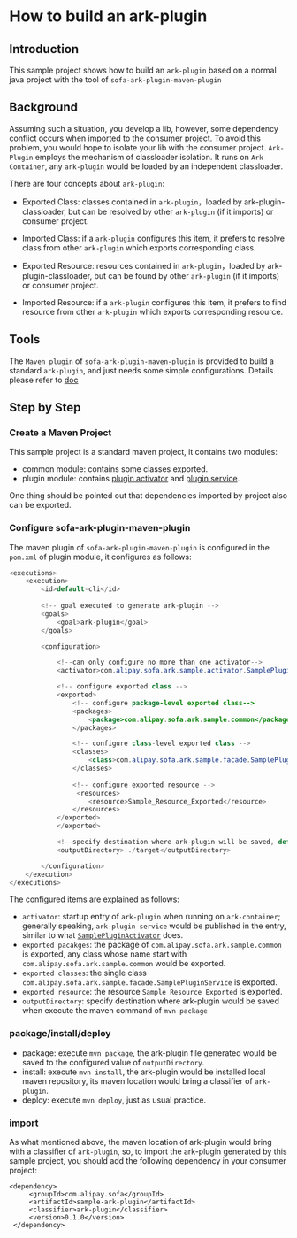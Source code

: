 # How to build an ark-plugin
## Introduction
This sample project shows how to build an `ark-plugin`
based on a normal java project with the tool of `sofa-ark-plugin-maven-plugin`

## Background
Assuming such a situation, you develop a lib, however, some dependency 
conflict occurs when imported to the consumer project. To avoid this 
problem, you would hope to isolate your lib with the consumer project.
`Ark-Plugin` employs the mechanism of classloader isolation. It runs on 
`Ark-Container`, any `ark-plugin` would be loaded by an independent classloader.

There are four concepts about `ark-plugin`:

+ Exported Class: classes contained in `ark-plugin`，loaded by ark-plugin-classloader,
but can be resolved by other `ark-plugin` (if it imports) or consumer project.

+ Imported Class: if a `ark-plugin` configures this item, it prefers to resolve class 
from other `ark-plugin` which exports corresponding class.

+ Exported Resource: resources contained in `ark-plugin`，loaded by ark-plugin-classloader,
but can be found by other `ark-plugin` (if it imports) or consumer project.

+ Imported Resource: if a `ark-plugin` configures this item, it prefers to find resource 
from other `ark-plugin` which exports corresponding resource.

## Tools 
The `Maven plugin` of `sofa-ark-plugin-maven-plugin` is provided to build a
standard `ark-plugin`, and just needs some simple configurations. Details please
refer to [doc](./README.md)

## Step by Step
### Create a Maven Project
This sample project is a standard maven project, it contains two modules:

+ common module: contains some classes exported.
+ plugin module: contains [plugin activator](./README.md) and [plugin service](./README.md).

One thing should be pointed out that dependencies imported by project also can be exported.

### Configure sofa-ark-plugin-maven-plugin
The maven plugin of `sofa-ark-plugin-maven-plugin` is configured in the `pom.xml` of plugin
module, it configures as follows:

``` java
<executions>
    <execution>
        <id>default-cli</id>
        
        <!-- goal executed to generate ark-plugin -->
        <goals>
            <goal>ark-plugin</goal>
        </goals>

        <configuration>

            <!--can only configure no more than one activator-->
            <activator>com.alipay.sofa.ark.sample.activator.SamplePluginActivator</activator>

            <!-- configure exported class -->
            <exported>
                <!-- configure package-level exported class-->
                <packages>
                    <package>com.alipay.sofa.ark.sample.common</package>
                </packages>

                <!-- configure class-level exported class -->
                <classes>
                    <class>com.alipay.sofa.ark.sample.facade.SamplePluginService</class>
                </classes>
                
                <!-- configure exported resource -->
                 <resources>
                    <resource>Sample_Resource_Exported</resource>
                </resources>
            </exported>
            </exported>

            <!--specify destination where ark-plugin will be saved, default saved to ${project.build.directory}-->
            <outputDirectory>../target</outputDirectory>

        </configuration>
    </execution>
</executions>
```
The configured items are explained as follows:
+ `activator`: startup entry of `ark-plugin` when running on `ark-container`; generally speaking,
`ark-plugin service` would be published in the entry, similar to what [`SamplePluginActivator`](./plugin/src/main/java/com/alipay/sofa/ark/sample/activator/SamplePluginActivator.java) does.
+ `exported pacakges`: the package of `com.alipay.sofa.ark.sample.common` is exported, any class
whose name start with `com.alipay.sofa.ark.sample.common` would be exported.
+ `exported classes`: the single class `com.alipay.sofa.ark.sample.facade.SamplePluginService` is
exported.
+ `exported resource`: the resource `Sample_Resource_Exported` is exported.
+ `outputDirectory`: specify destination where ark-plugin would be saved when execute
the maven command of `mvn package`

### package/install/deploy
+ package: execute `mvn package`, the ark-plugin file generated would be saved to the configured 
value of `outputDirectory`.
+ install: execute `mvn install`, the ark-plugin would be installed local maven repository, its maven
location would bring a classifier of `ark-plugin`.
+ deploy: execute `mvn deploy`, just as usual practice.

### import
As what mentioned above, the maven location of ark-plugin would bring with a classifier
of `ark-plugin`, so, to import the ark-plugin generated by this sample project, you
should add the following dependency in your consumer project:

```
<dependency>
     <groupId>com.alipay.sofa</groupId>
     <artifactId>sample-ark-plugin</artifactId>
     <classifier>ark-plugin</classifier>
     <version>0.1.0</version>
 </dependency>
```
